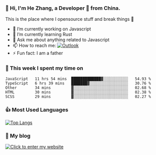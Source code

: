 ### 👋 Hi, I'm He Zhang, a Developer 🚀 from China.

This is the place where I opensource stuff and break things :rofl:

- 🔭  I’m currently working on Javascript
- 🌱  I’m currently learning Rust
- 💬  Ask me about anything related to Javascript
- 📫  How to reach me: [![Outlook](https://img.shields.io/badge/-Outlook-0078D4?style=flat&logo=Microsoft-Outlook&logoColor=white)](mailto:zhanghecool@outlook.com)
- ⚡  Fun fact: I am a father

### 💪 This week I spent my time on 
<!--START_SECTION:waka-->
```text
JavaScript   11 hrs 54 mins  █████████████▓░░░░░░░░░░░   54.93 % 
TypeScript   6 hrs 39 mins   ███████▓░░░░░░░░░░░░░░░░░   30.76 % 
Other        34 mins         ▓░░░░░░░░░░░░░░░░░░░░░░░░   02.68 % 
HTML         30 mins         ▓░░░░░░░░░░░░░░░░░░░░░░░░   02.38 % 
SCSS         29 mins         ▓░░░░░░░░░░░░░░░░░░░░░░░░   02.27 % 
```
<!--END_SECTION:waka-->

### 👍 Most Used Languages
[![Top Langs](https://github-readme-stats.vercel.app/api/top-langs/?username=zhanghecool&layout=compact)](https://zhanghe.cool)

### 🌈 My blog 
[![Click to enter my website](https://cdn.jsdelivr.net/gh/zhanghecool/assets/images/gif/zhanghecools.gif)](https://zhanghe.cool)
